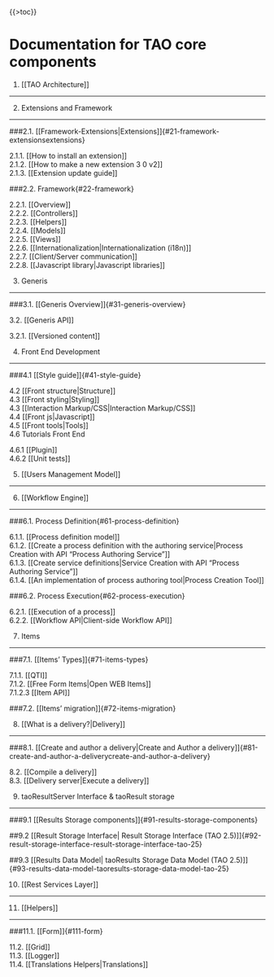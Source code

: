 <!--
parent:
    title: Developer_Guide
author:
    - 'Christophe Noel'
created_at: '2010-12-02 16:28:43'
updated_at: '2016-06-17 16:51:04'
tags:
    - 'Developer Guide'
-->

{{\>toc}}

Documentation for TAO core components
=====================================

1. [[TAO Architecture]]
-----------------------

2. Extensions and Framework
---------------------------

###2.1. [[Framework-Extensions|Extensions]]{#21-framework-extensionsextensions}

2.1.1. [[How to install an extension]]\
2.1.2. [[How to make a new extension 3 0 v2]]\
2.1.3. [[Extension update guide]]

###2.2. Framework{#22-framework}

2.2.1. [[Overview]]\
2.2.2. [[Controllers]]\
2.2.3. [[Helpers]]\
2.2.4. [[Models]]\
2.2.5. [[Views]]\
2.2.6. [[Internationalization|Internationalization (i18n)]]\
2.2.7. [[Client/Server communication]]\
2.2.8. [[Javascript library|Javascript libraries]]

3. Generis
----------

###3.1. [[Generis Overview]]\{#31-generis-overview}

3.2. [[Generis API]]

3.2.1. [[Versioned content]]

4. Front End Development
------------------------

###4.1 [[Style guide]]\{#41-style-guide}

4.2 [[Front structure|Structure]]\
4.3 [[Front styling|Styling]]\
4.3 [[Interaction Markup/CSS|Interaction Markup/CSS]]\
4.4 [[Front js|Javascript]]\
4.5 [[Front tools|Tools]]\
4.6 Tutorials Front End

4.6.1 [[Plugin]]\
4.6.2 [[Unit tests]]

5. [[Users Management Model]]
-----------------------------

6. [[Workflow Engine]]
----------------------

###6.1. Process Definition{#61-process-definition}

6.1.1. [[Process definition model]]\
6.1.2. [[Create a process definition with the authoring service|Process Creation with API “Process Authoring Service”]]\
6.1.3. [[Create service definitions|Service Creation with API “Process Authoring Service”]]\
6.1.4. [[An implementation of process authoring tool|Process Creation Tool]]

###6.2. Process Execution{#62-process-execution}

6.2.1. [[Execution of a process]]\
6.2.2. [[Workflow API|Client-side Workflow API]]

7. Items
--------

###7.1. [[Items’ Types]]{#71-items-types}

7.1.1. [[QTI]]\
7.1.2. [[Free Form Items|Open WEB Items]]\
7.1.2.3 [[Item API]]

###7.2. [[Items’ migration]]{#72-items-migration}

8. [[What is a delivery?|Delivery]]
-----------------------------------

###8.1. [[Create and author a delivery|Create and Author a delivery]]\{#81-create-and-author-a-deliverycreate-and-author-a-delivery}

8.2. [[Compile a delivery]]\
8.3. [[Delivery server|Execute a delivery]]

9. taoResultServer Interface & taoResult storage
------------------------------------------------

###9.1 [[Results Storage components]]{#91-results-storage-components}

##9.2 [[Result Storage Interface| Result Storage Interface (TAO 2.5)]]{#92-result-storage-interface-result-storage-interface-tao-25}

##9.3 [[Results Data Model| taoResults Storage Data Model (TAO 2.5)]]{#93-results-data-model-taoresults-storage-data-model-tao-25}

10. [[Rest Services Layer]]
---------------------------

11. [[Helpers]]
---------------

###11.1. [[Form]]\{#111-form}

11.2. [[Grid]]\
11.3. [[Logger]]\
11.4. [[Translations Helpers|Translations]]
